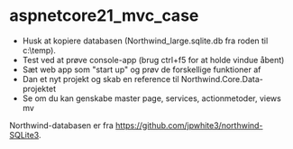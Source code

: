 # aspnetcore21_mvc_case

- Husk at kopiere databasen (Northwind_large.sqlite.db fra roden til c:\temp).
- Test ved at prøve console-app (brug ctrl+f5 for at holde vindue åbent)
- Sæt web app som "start up" og prøv de forskellige funktioner af
- Dan et nyt projekt og skab en reference til Northwind.Core.Data-projektet
- Se om du kan genskabe master page, services, actionmetoder, views mv

Northwind-databasen er fra https://github.com/jpwhite3/northwind-SQLite3.

